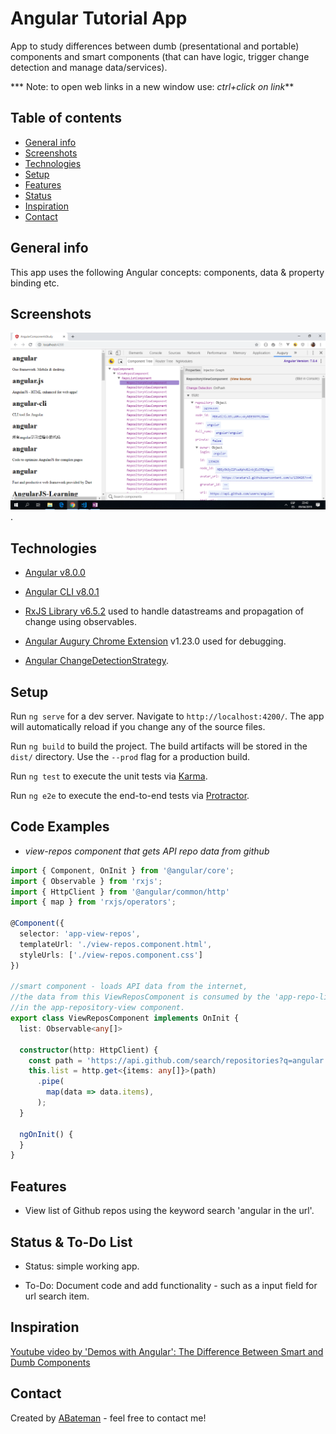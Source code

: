 # Angular Tutorial App

App to study differences between dumb (presentational and portable) components and smart components (that can have logic, trigger change detection and manage data/services).

*** Note: to open web links in a new window use: _ctrl+click on link_**

## Table of contents

* [General info](#general-info)
* [Screenshots](#screenshots)
* [Technologies](#technologies)
* [Setup](#setup)
* [Features](#features)
* [Status](#status)
* [Inspiration](#inspiration)
* [Contact](#contact)

## General info

This app uses the following Angular concepts: components, data & property binding etc.

## Screenshots

![Example screenshot](./img/list-angular-repos.png).

## Technologies

* [Angular v8.0.0](https://angular.io/)

* [Angular CLI v8.0.1](https://cli.angular.io/)

* [RxJS Library v6.5.2](https://angular.io/guide/rx-library) used to handle datastreams and propagation of change using observables.

* [Angular Augury Chrome Extension](https://chrome.google.com/webstore/detail/augury/elgalmkoelokbchhkhacckoklkejnhcd) v1.23.0 used for debugging.

* [Angular ChangeDetectionStrategy](https://angular.io/api/core/ChangeDetectionStrategy).

## Setup

Run `ng serve` for a dev server. Navigate to `http://localhost:4200/`. The app will automatically reload if you change any of the source files.

Run `ng build` to build the project. The build artifacts will be stored in the `dist/` directory. Use the `--prod` flag for a production build.

Run `ng test` to execute the unit tests via [Karma](https://karma-runner.github.io).

Run `ng e2e` to execute the end-to-end tests via [Protractor](http://www.protractortest.org/).

## Code Examples

* _view-repos component that gets API repo data from github_

```typescript
import { Component, OnInit } from '@angular/core';
import { Observable } from 'rxjs';
import { HttpClient } from '@angular/common/http'
import { map } from 'rxjs/operators';

@Component({
  selector: 'app-view-repos',
  templateUrl: './view-repos.component.html',
  styleUrls: ['./view-repos.component.css']
})

//smart component - loads API data from the internet,
//the data from this ViewReposComponent is consumed by the 'app-repo-list'
//in the app-repository-view component.
export class ViewReposComponent implements OnInit {
  list: Observable<any[]>

  constructor(http: HttpClient) {
    const path = 'https://api.github.com/search/repositories?q=angular';
    this.list = http.get<{items: any[]}>(path)
      .pipe(
        map(data => data.items),
      );
  }

  ngOnInit() {
  }
}

```

## Features

* View list of Github repos using the keyword search 'angular in the url'.  

## Status & To-Do List

* Status: simple working app.

* To-Do: Document code and add functionality - such as a input field for url search item.

## Inspiration

[Youtube video by 'Demos with Angular': The Difference Between Smart and Dumb Components](https://www.youtube.com/watch?v=r9vhfsnOb9o)

## Contact

Created by [ABateman](https://www.andrewbateman.org) - feel free to contact me!
